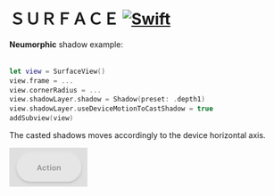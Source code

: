 # ＳＵＲＦＡＣＥ [![Swift](https://img.shields.io/badge/swift-5.1-orange.svg?style=flat)](#)

**Neumorphic** shadow example:

```swift

let view = SurfaceView()
view.frame = ...
view.cornerRadius = ...
view.shadowLayer.shadow = Shadow(preset: .depth1)
view.shadowLayer.useDeviceMotionToCastShadow = true
addSubview(view)
```

The casted shadows moves accordingly to the device horizontal axis.

<img src="docs_/button.gif" width=140 alt="screen" />
